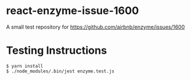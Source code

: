 # react-enzyme-issue-1600
A small test repository for https://github.com/airbnb/enzyme/issues/1600

# Testing Instructions
```
$ yarn install
$ ./node_modules/.bin/jest enzyme.test.js
```

